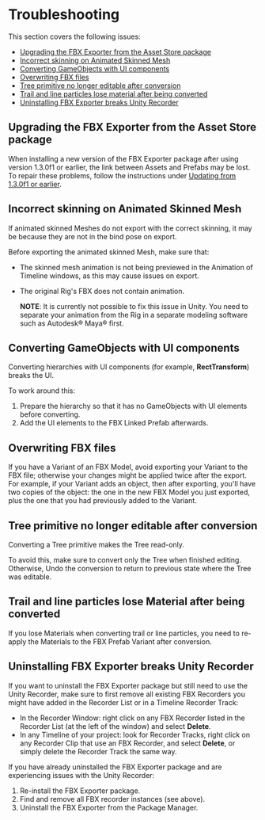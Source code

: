# Troubleshooting

This section covers the following issues:

* [Upgrading the FBX Exporter from the Asset Store package](#AssetStoreToPackman)
* [Incorrect skinning on Animated Skinned Mesh](#SkinnedMeshExport)
* [Converting GameObjects with UI components](#ConvertUI)
* [Overwriting FBX files](#OverwritingFiles)
* [Tree primitive no longer editable after conversion](#EditableTree)
* [Trail and line particles lose material after being converted](#ParticlesLoseMaterial)
* [Uninstalling FBX Exporter breaks Unity Recorder](#BrokenRecorder)



<a name="AssetStoreToPackman"></a>

## Upgrading the FBX Exporter from the Asset Store package

When installing a new version of the FBX Exporter package after using version 1.3.0f1 or earlier, the link between Assets and Prefabs may be lost. To repair these problems, follow the instructions under [Updating from 1.3.0f1 or earlier](assetstoreUpgrade.md).



<a name="SkinnedMeshExport"></a>
## Incorrect skinning on Animated Skinned Mesh

If animated skinned Meshes do not export with the correct skinning, it may be because they are not in the bind pose on export.

Before exporting the animated skinned Mesh, make sure that:

* The skinned mesh animation is not being previewed in the Animation of Timeline windows, as this may cause issues on export.

* The original Rig's FBX does not contain animation.

    **NOTE**: It is currently not possible to fix this issue in Unity. You need to separate your animation from the Rig in a separate modeling software such as Autodesk® Maya® first.



<a name="ConvertUI"></a>

## Converting GameObjects with UI components

Converting hierarchies with UI components (for example, **RectTransform**) breaks the UI.

To work around this:

1. Prepare the hierarchy so that it has no GameObjects with UI elements before converting.
2. Add the UI elements to the FBX Linked Prefab afterwards.



<a name="OverwritingFiles"></a>

## Overwriting FBX files

If you have a Variant of an FBX Model, avoid exporting your Variant to the FBX file; otherwise your changes might be applied twice after the export. For example, if your Variant adds an object, then after exporting, you'll have two copies of the object: the one in the new FBX Model you just exported, plus the one that you had previously added to the Variant.



<a name="EditableTree"></a>

## Tree primitive no longer editable after conversion

Converting a Tree primitive makes the Tree read-only.

To avoid this, make sure to convert only the Tree when finished editing. Otherwise, Undo the conversion to return to previous state where the Tree was editable.



<a name="ParticlesLoseMaterial"></a>

## Trail and line particles lose Material after being converted

If you lose Materials when converting trail or line particles, you need to re-apply the Materials to the FBX Prefab Variant after conversion.



<a name="BrokenRecorder"></a>

## Uninstalling FBX Exporter breaks Unity Recorder

If you want to uninstall the FBX Exporter package but still need to use the Unity Recorder, make sure to first remove all existing FBX Recorders you might have added in the Recorder List or in a Timeline Recorder Track:

* In the Recorder Window: right click on any FBX Recorder listed in the Recorder List (at the left of the window) and select **Delete**.
* In any Timeline of your project: look for Recorder Tracks, right click on any Recorder Clip that use an FBX Recorder, and select **Delete**, or simply delete the Recorder Track the same way.

If you have already uninstalled the FBX Exporter package and are experiencing issues with the Unity Recorder:
1. Re-install the FBX Exporter package.
2. Find and remove all FBX recorder instances (see above).
3. Uninstall the FBX Exporter from the Package Manager.
